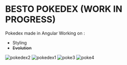 # BESTO POKEDEX (WORK IN PROGRESS)

Pokedex made in Angular
Working on : 
* Styling
* ~~Evolution~~
 
![pokedex2](https://user-images.githubusercontent.com/33281277/181610272-54795f1f-f1fe-4714-bc24-a1a586148911.PNG)
![pokedex1](https://user-images.githubusercontent.com/33281277/181610262-0bf82adc-c6c3-4de6-9703-1ce681557745.PNG)
![poke3](https://user-images.githubusercontent.com/33281277/182025554-af1af741-5533-401c-997f-ad0b9c2b26ac.PNG)
![poke4](https://user-images.githubusercontent.com/33281277/182025559-0f1db304-2a23-45e1-a7f1-f439cb6d3872.PNG)


